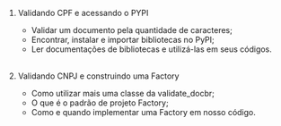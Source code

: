 1. Validando CPF e acessando o PYPI

   <ul>
   <li>Validar um documento pela quantidade de caracteres;</li>
   <li>Encontrar, instalar e importar bibliotecas no PyPI;</li>
   <li>Ler documentações de bibliotecas e utilizá-las em seus códigos.</li>
   </ul>
   <br>
   
2. Validando CNPJ e construindo uma Factory

   <ul> 
   <li>Como utilizar mais uma classe da validate_docbr;</li>
   <li>O que é o padrão de projeto Factory;</li>
   <li>Como e quando implementar uma Factory em nosso código.</li>
   </ul>
<br>
